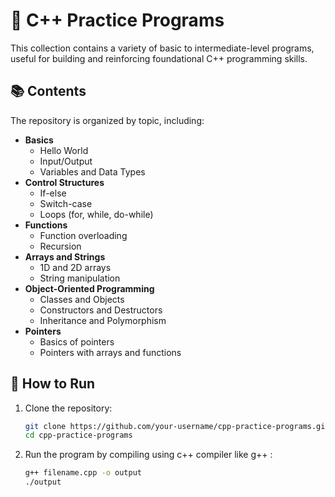 # 🧠 C++ Practice Programs

This collection contains a variety of basic to intermediate-level programs, useful for building and reinforcing foundational C++ programming skills.

## 📚 Contents

The repository is organized by topic, including:

- **Basics**
  - Hello World
  - Input/Output
  - Variables and Data Types
- **Control Structures**
  - If-else
  - Switch-case
  - Loops (for, while, do-while)
- **Functions**
  - Function overloading
  - Recursion
- **Arrays and Strings**
  - 1D and 2D arrays
  - String manipulation
- **Object-Oriented Programming**
  - Classes and Objects
  - Constructors and Destructors
  - Inheritance and Polymorphism
- **Pointers**
  - Basics of pointers
  - Pointers with arrays and functions


## 🚀 How to Run

1. Clone the repository:
   ```bash
   git clone https://github.com/your-username/cpp-practice-programs.git
   cd cpp-practice-programs
2. Run the program by compiling using c++ compiler like g++ :
   ```bash
   g++ filename.cpp -o output
   ./output
